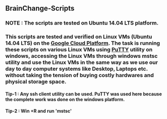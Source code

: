 ## BrainChange-Scripts
### NOTE : The scripts are tested on Ubuntu 14.04 LTS platform.
### This scripts are tested and verified on Linux VMs (Ubuntu 14.04 LTS) on the [Google Cloud Platform]( https://cloud.google.com/). The task is running these scripts  on various Linux VMs using [PuTTY](http://www.putty.org/) utility on windows, accessing the Linux VMs through windows mstsc utility and use the Linux VMs in the same way as we use our day to day computer systems like Desktop, Laptops etc. without taking the tension of buying costly hardwares and physical storage space.
#### Tip-1 : Any ssh client utility can be used. PuTTY was used here because the complete work was done on the windows platform.
#### Tip-2 : Win +R and run 'mstsc'
